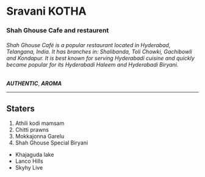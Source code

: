 # Sravani KOTHA

### Shah Ghouse Cafe and restaurent

###### Shah Ghouse Café is a popular restaurant located in Hyderabad, Telangana, India. It has branches in: Shalibanda, Toli Chowki, Gachibowli and Kondapur. It is best known for serving Hyderabadi cuisine and quickly became popular for its Hyderabadi Haleem and Hyderabadi Biryani.

___AUTHENTIC___,  ___AROMA___
 
---
 **Staters** 
---

 1. Athili kodi mamsam
 4. Chitti prawns
 3. Mokkajonna Garelu
 7. Shah Ghouse Special Biryani

- Khajaguda lake
- Lanco Hills
- Skyhy Live


